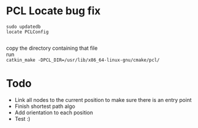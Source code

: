 # PCL Locate bug fix  
	
~~~~~~~~
sudo updatedb  
locate PCLConfig  
	
~~~~~~~~
copy the directory containing that file  
run   
`catkin_make -DPCL_DIR=/usr/lib/x86_64-linux-gnu/cmake/pcl/  `

# Todo 
- Link all nodes to the current position to make sure there is an entry point
- Finish shortest path algo
- Add orientation to each position
- Test :)
